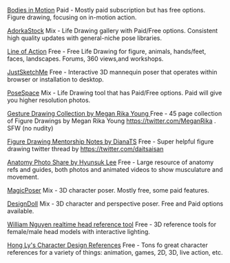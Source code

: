 
[Bodies in Motion](https://www.bodiesinmotion.photo/)
Paid - Mostly paid subscription but has free options. Figure drawing, focusing on in-motion action.

[AdorkaStock](https://www.adorkastock.com/)
Mix - Life Drawing gallery with Paid/Free options. Consistent high quality updates with general-niche pose libraries.

[Line of Action](https://line-of-action.com/)
Free - Free Life Drawing for figure, animals, hands/feet, faces, landscapes. Forums, 360 views,and workshops.

[JustSketchMe](https://justsketch.me/)
Free - Interactive 3D mannequin poser that operates within browser or installation to desktop. 

[PoseSpace](https://posespace.com/)
Mix - Life Drawing tool that has Paid/Free options. Paid will give you higher resolution photos.

[Gesture Drawing Collection by Megan Rika Young ](https://ko-fi.com/s/6c2b71d33f)
Free - 45 page collection of Figure Drawings by Megan Rika Young https://twitter.com/MeganRika . SFW (no nudity)

[Figure Drawing Mentorship Notes by DianaTS](https://twitter.com/daitsaisan/status/1360369176007897090)
Free - Super helpful figure drawing twitter thread by https://twitter.com/daitsaisan

[Anatomy Photo Share by Hyunsuk Lee](https://photos.google.com/share/AF1QipMbaSTp0BlK1kBCKVvfZzyDhcgCZQuaDBbp8v8Lj6hxnBaNh7YWoKwCPCYr-10--A?pli=1&key=cU5OaV9TVWhoMWlVZERnaEc2YVFKQTJHbnVDeWR3)
Free - Large resource of anatomy refs and guides, both photos and animated videos to show musculature and movement.

[MagicPoser](https://magicposer.com/)
Mix - 3D character poser. Mostly free, some paid features.

[DesignDoll](https://terawell.net/index.php)
Mix - 3D character and perspective poser. Free and Paid options available.

[William Nguyen realtime head reference tool](https://www.artstation.com/williamnguyen)
Free - 3D reference tools for female/male head models with interactive lighting.

[Hong Ly's Character Design References](https://www.characterdesigns.com/)
Free - Tons fo great character references for a variety of things: animation, games, 2D, 3D, live action, etc.
